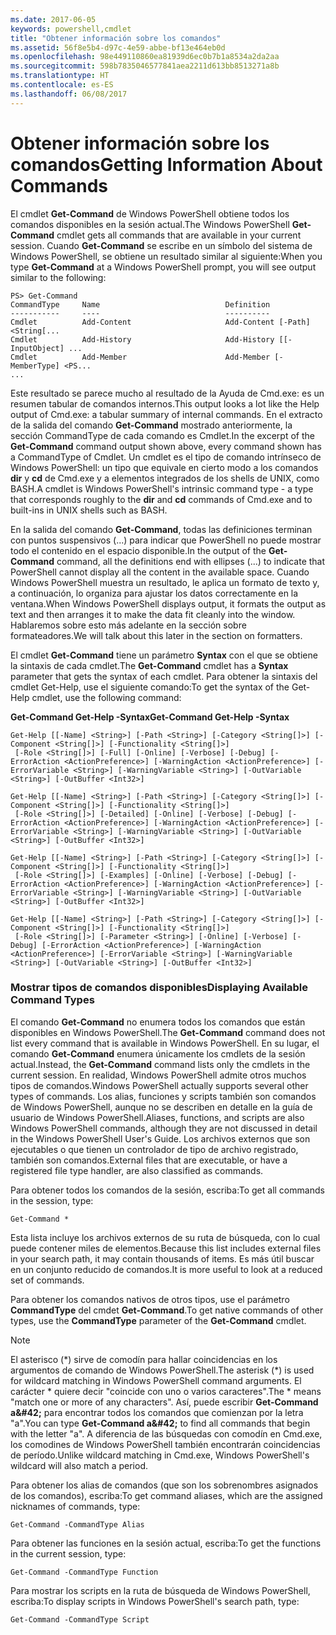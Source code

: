 ```yaml
---
ms.date: 2017-06-05
keywords: powershell,cmdlet
title: "Obtener información sobre los comandos"
ms.assetid: 56f8e5b4-d97c-4e59-abbe-bf13e464eb0d
ms.openlocfilehash: 98e449110860ea81939d6ec0b7b1a8534a2da2aa
ms.sourcegitcommit: 598b7835046577841aea2211d613bb8513271a8b
ms.translationtype: HT
ms.contentlocale: es-ES
ms.lasthandoff: 06/08/2017
---
```

# <a name="getting-information-about-commands"></a><span data-ttu-id="65312-103">Obtener información sobre los comandos</span><span class="sxs-lookup"><span data-stu-id="65312-103">Getting Information About Commands</span></span>
<span data-ttu-id="65312-104">El cmdlet **Get-Command** de Windows PowerShell obtiene todos los comandos disponibles en la sesión actual.</span><span class="sxs-lookup"><span data-stu-id="65312-104">The Windows PowerShell **Get-Command** cmdlet gets all commands that are available in your current session.</span></span> <span data-ttu-id="65312-105">Cuando **Get-Command** se escribe en un símbolo del sistema de Windows PowerShell, se obtiene un resultado similar al siguiente:</span><span class="sxs-lookup"><span data-stu-id="65312-105">When you type **Get-Command** at a Windows PowerShell prompt, you will see output similar to the following:</span></span>

```
PS> Get-Command
CommandType     Name                            Definition
-----------     ----                            ----------
Cmdlet          Add-Content                     Add-Content [-Path] <String[...
Cmdlet          Add-History                     Add-History [[-InputObject] ...
Cmdlet          Add-Member                      Add-Member [-MemberType] <PS...
...
```

<span data-ttu-id="65312-106">Este resultado se parece mucho al resultado de la Ayuda de Cmd.exe: es un resumen tabular de comandos internos.</span><span class="sxs-lookup"><span data-stu-id="65312-106">This output looks a lot like the Help output of Cmd.exe: a tabular summary of internal commands.</span></span> <span data-ttu-id="65312-107">En el extracto de la salida del comando **Get-Command** mostrado anteriormente, la sección CommandType de cada comando es Cmdlet.</span><span class="sxs-lookup"><span data-stu-id="65312-107">In the excerpt of the **Get-Command** command output shown above, every command shown has a CommandType of Cmdlet.</span></span> <span data-ttu-id="65312-108">Un cmdlet es el tipo de comando intrínseco de Windows PowerShell: un tipo que equivale en cierto modo a los comandos **dir** y **cd** de Cmd.exe y a elementos integrados de los shells de UNIX, como BASH.</span><span class="sxs-lookup"><span data-stu-id="65312-108">A cmdlet is Windows PowerShell's intrinsic command type - a type that corresponds roughly to the **dir** and **cd** commands of Cmd.exe and to built-ins in UNIX shells such as BASH.</span></span>

<span data-ttu-id="65312-109">En la salida del comando **Get-Command**, todas las definiciones terminan con puntos suspensivos (...) para indicar que PowerShell no puede mostrar todo el contenido en el espacio disponible.</span><span class="sxs-lookup"><span data-stu-id="65312-109">In the output of the **Get-Command** command, all the definitions end with ellipses (...) to indicate that PowerShell cannot display all the content in the available space.</span></span> <span data-ttu-id="65312-110">Cuando Windows PowerShell muestra un resultado, le aplica un formato de texto y, a continuación, lo organiza para ajustar los datos correctamente en la ventana.</span><span class="sxs-lookup"><span data-stu-id="65312-110">When Windows PowerShell displays output, it formats the output as text and then arranges it to make the data fit cleanly into the window.</span></span> <span data-ttu-id="65312-111">Hablaremos sobre esto más adelante en la sección sobre formateadores.</span><span class="sxs-lookup"><span data-stu-id="65312-111">We will talk about this later in the section on formatters.</span></span>

<span data-ttu-id="65312-112">El cmdlet **Get-Command** tiene un parámetro **Syntax** con el que se obtiene la sintaxis de cada cmdlet.</span><span class="sxs-lookup"><span data-stu-id="65312-112">The **Get-Command** cmdlet has a **Syntax** parameter that gets the syntax of each cmdlet.</span></span> <span data-ttu-id="65312-113">Para obtener la sintaxis del cmdlet Get-Help, use el siguiente comando:</span><span class="sxs-lookup"><span data-stu-id="65312-113">To get the syntax of the Get-Help cmdlet, use the following command:</span></span>

<span data-ttu-id="65312-114">**Get-Command Get-Help -Syntax**</span><span class="sxs-lookup"><span data-stu-id="65312-114">**Get-Command Get-Help -Syntax**</span></span>

```
Get-Help [[-Name] <String>] [-Path <String>] [-Category <String[]>] [-Component <String[]>] [-Functionality <String[]>]
 [-Role <String[]>] [-Full] [-Online] [-Verbose] [-Debug] [-ErrorAction <ActionPreference>] [-WarningAction <ActionPreference>] [-ErrorVariable <String>] [-WarningVariable <String>] [-OutVariable <String>] [-OutBuffer <Int32>]

Get-Help [[-Name] <String>] [-Path <String>] [-Category <String[]>] [-Component <String[]>] [-Functionality <String[]>]
 [-Role <String[]>] [-Detailed] [-Online] [-Verbose] [-Debug] [-ErrorAction <ActionPreference>] [-WarningAction <ActionPreference>] [-ErrorVariable <String>] [-WarningVariable <String>] [-OutVariable <String>] [-OutBuffer <Int32>]

Get-Help [[-Name] <String>] [-Path <String>] [-Category <String[]>] [-Component <String[]>] [-Functionality <String[]>]
 [-Role <String[]>] [-Examples] [-Online] [-Verbose] [-Debug] [-ErrorAction <ActionPreference>] [-WarningAction <ActionPreference>] [-ErrorVariable <String>] [-WarningVariable <String>] [-OutVariable <String>] [-OutBuffer <Int32>]

Get-Help [[-Name] <String>] [-Path <String>] [-Category <String[]>] [-Component <String[]>] [-Functionality <String[]>]
 [-Role <String[]>] [-Parameter <String>] [-Online] [-Verbose] [-Debug] [-ErrorAction <ActionPreference>] [-WarningAction <ActionPreference>] [-ErrorVariable <String>] [-WarningVariable <String>] [-OutVariable <String>] [-OutBuffer <Int32>]
```

### <a name="displaying-available-command-types"></a><span data-ttu-id="65312-115">Mostrar tipos de comandos disponibles</span><span class="sxs-lookup"><span data-stu-id="65312-115">Displaying Available Command Types</span></span>
<span data-ttu-id="65312-116">El comando **Get-Command** no enumera todos los comandos que están disponibles en Windows PowerShell.</span><span class="sxs-lookup"><span data-stu-id="65312-116">The **Get-Command** command does not list every command that is available in Windows PowerShell.</span></span> <span data-ttu-id="65312-117">En su lugar, el comando **Get-Command** enumera únicamente los cmdlets de la sesión actual.</span><span class="sxs-lookup"><span data-stu-id="65312-117">Instead, the **Get-Command** command lists only the cmdlets in the current session.</span></span> <span data-ttu-id="65312-118">En realidad, Windows PowerShell admite otros muchos tipos de comandos.</span><span class="sxs-lookup"><span data-stu-id="65312-118">Windows PowerShell actually supports several other types of commands.</span></span> <span data-ttu-id="65312-119">Los alias, funciones y scripts también son comandos de Windows PowerShell, aunque no se describen en detalle en la guía de usuario de Windows PowerShell.</span><span class="sxs-lookup"><span data-stu-id="65312-119">Aliases, functions, and scripts are also Windows PowerShell commands, although they are not discussed in detail in the Windows PowerShell User's Guide.</span></span> <span data-ttu-id="65312-120">Los archivos externos que son ejecutables o que tienen un controlador de tipo de archivo registrado, también son comandos.</span><span class="sxs-lookup"><span data-stu-id="65312-120">External files that are executable, or have a registered file type handler, are also classified as commands.</span></span>

<span data-ttu-id="65312-121">Para obtener todos los comandos de la sesión, escriba:</span><span class="sxs-lookup"><span data-stu-id="65312-121">To get all commands in the session, type:</span></span>

```
Get-Command *
```

<span data-ttu-id="65312-122">Esta lista incluye los archivos externos de su ruta de búsqueda, con lo cual puede contener miles de elementos.</span><span class="sxs-lookup"><span data-stu-id="65312-122">Because this list includes external files in your search path, it may contain thousands of items.</span></span> <span data-ttu-id="65312-123">Es más útil buscar en un conjunto reducido de comandos.</span><span class="sxs-lookup"><span data-stu-id="65312-123">It is more useful to look at a reduced set of commands.</span></span>

<span data-ttu-id="65312-124">Para obtener los comandos nativos de otros tipos, use el parámetro **CommandType** del cmdet **Get-Command**.</span><span class="sxs-lookup"><span data-stu-id="65312-124">To get native commands of other types, use the **CommandType** parameter of the **Get-Command** cmdlet.</span></span>

> [!NOTE]
> <span data-ttu-id="65312-125">El asterisco (\*) sirve de comodín para hallar coincidencias en los argumentos de comando de Windows PowerShell.</span><span class="sxs-lookup"><span data-stu-id="65312-125">The asterisk (\*) is used for wildcard matching in Windows PowerShell command arguments.</span></span> <span data-ttu-id="65312-126">El carácter \* quiere decir "coincide con uno o varios caracteres".</span><span class="sxs-lookup"><span data-stu-id="65312-126">The \* means "match one or more of any characters".</span></span> <span data-ttu-id="65312-127">Así, puede escribir **Get-Command a\&#42;** para encontrar todos los comandos que comienzan por la letra "a".</span><span class="sxs-lookup"><span data-stu-id="65312-127">You can type **Get-Command a\&#42;** to find all commands that begin with the letter "a".</span></span> <span data-ttu-id="65312-128">A diferencia de las búsquedas con comodín en Cmd.exe, los comodines de Windows PowerShell también encontrarán coincidencias de período.</span><span class="sxs-lookup"><span data-stu-id="65312-128">Unlike wildcard matching in Cmd.exe, Windows PowerShell's wildcard will also match a period.</span></span>

<span data-ttu-id="65312-129">Para obtener los alias de comandos (que son los sobrenombres asignados de los comandos), escriba:</span><span class="sxs-lookup"><span data-stu-id="65312-129">To get command aliases, which are the assigned nicknames of commands, type:</span></span>

```
Get-Command -CommandType Alias
```

<span data-ttu-id="65312-130">Para obtener las funciones en la sesión actual, escriba:</span><span class="sxs-lookup"><span data-stu-id="65312-130">To get the functions in the current session, type:</span></span>

```
Get-Command -CommandType Function
```

<span data-ttu-id="65312-131">Para mostrar los scripts en la ruta de búsqueda de Windows PowerShell, escriba:</span><span class="sxs-lookup"><span data-stu-id="65312-131">To display scripts in Windows PowerShell's search path, type:</span></span>

```
Get-Command -CommandType Script
```

